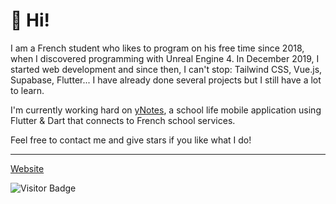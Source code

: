 # 👋 Hi!

I am a French student who likes to program on his free time since 2018, when I discovered programming with Unreal Engine 4. In December 2019, I started web development and since then, I can't stop: Tailwind CSS, Vue.js, Supabase, Flutter... I have already done several projects but I still have a lot to learn.

I'm currently working hard on [yNotes](https://ynotes.fr), a school life mobile application using Flutter & Dart that connects to French school services. 

Feel free to contact me and give stars if you like what I do!

---

[Website](https://florian-lefebvre.dev)

<div height="20"></div>

![Visitor Badge](https://visitor-badge.laobi.icu/badge?page_id=florian-lefebvre&title=Visitors)
